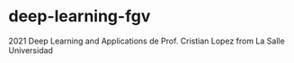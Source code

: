 # deep-learning-fgv
2021 Deep Learning and Applications de Prof. Cristian Lopez from La Salle Universidad
